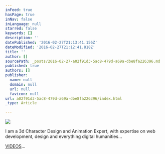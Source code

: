 ```yaml
---
inFeed: true
hasPage: true
inNav: false
inLanguage: null
starred: false
keywords: []
description: ''
datePublished: '2016-02-27T21:13:41.156Z'
dateModified: '2016-02-27T21:12:41.818Z'
title: ''
author: []
sourcePath: _posts/2016-02-27-a02f91d3-5ac8-479d-a69a-dbe8fa226396.md
published: true
authors: []
publisher:
  name: null
  domain: null
  url: null
  favicon: null
url: a02f91d3-5ac8-479d-a69a-dbe8fa226396/index.html
_type: Article

---
```

![](https://s3-us-west-2.amazonaws.com/the-grid-img/p/42b33a22e423535f6202ed8ba37d28cc128e46d2.png)

I am a 3d Character Design and Animation Expert, with expertise on web development, design and everything digital humanities...

[VIDEOS][0]...

[0]: null